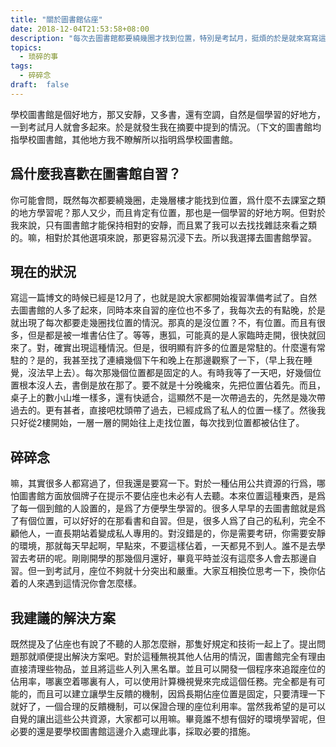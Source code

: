 ```yaml
---
title: "關於圖書館佔座"
date: 2018-12-04T21:53:58+08:00
description: "每次去圖書館都要繞幾圈才找到位置，特別是考試月，挺煩的於是就來寫寫這件事吧。"
topics:
  - 琐碎的事
tags:
  - 碎碎念
draft:  false
---
```

學校圖書館是個好地方，那又安靜，又多書，還有空調，自然是個學習的好地方，一到考試月人就會多起來。於是就發生我在摘要中提到的情況。（下文的圖書館均指學校圖書館，其他地方我不瞭解所以指明爲學校圖書館。
## 爲什麼我喜歡在圖書館自習？
你可能會問，既然每次都要繞幾圈，走幾層樓才能找到位置，爲什麼不去課室之類的地方學習呢？那人又少，而且肯定有位置，那也是一個學習的好地方啊。但對於我來說，只有圖書館才能保持相對的安靜，而且累了我可以去找找雜誌來看之類的。嘛，相對於其他選項來說，那更容易沉浸下去。所以我選擇去圖書館學習。
## 現在的狀況
寫這一篇博文的時候已經是12月了，也就是說大家都開始複習準備考試了。自然去圖書館的人多了起來，同時本來自習的座位也不多了，我每次去的有點晚，於是就出現了每次都要走幾圈找位置的情況。那真的是沒位置？不，有位置。而且有很多，但是都是被一堆書佔住了。等等，惠狐，可能真的是人家臨時走開，很快就回來了。對，確實出現這種情況。但是，很明顯有許多的位置是常駐的。什麼還有常駐的？是的，我甚至找了連續幾個下午和晚上在那邊觀察了一下，（早上我在睡覺，沒法早上去）。每次那幾個位置都是固定的人。有時我等了一天吧，好幾個位置根本沒人去，書倒是放在那了。要不就是十分晚纔來，先把位置佔着先。而且，桌子上的數小山堆一樣多，還有快遞合，這顯然不是一次帶過去的，先然是幾次帶過去的。更有甚者，直接吧枕頭帶了過去，已經成爲了私人的位置一樣了。然後我只好從2樓開始，一層一層的開始往上走找位置，每次找到位置都被佔住了。
## 碎碎念
嘛，其實很多人都寫過了，但我還是要寫一下。對於一種佔用公共資源的行爲，哪怕圖書館方面放個牌子在提示不要佔座也未必有人去聽。本來位置這種東西，是爲了每一個到館的人設置的，是爲了方便學生學習的。很多人早早的去圖書館就是爲了有個位置，可以好好的在那看書和自習。但是，很多人爲了自己的私利，完全不顧他人，一直長期站着變成私人專用的。對沒錯是的，你是需要考研，你需要安靜的環境，那就每天早起啊，早點來，不要這樣佔着，一天都見不到人。誰不是去學習去考研的呢。剛剛開學的那幾個月還好，畢竟平時並沒有這麼多人會去那邊自習。但一到考試月，座位不夠就十分突出和嚴重。大家互相換位思考一下，換你佔着的人來遇到這情況你會怎麼樣。
## 我建議的解決方案
既然提及了佔座也有說了不聽的人那怎麼辦，那隻好規定和技術一起上了。提出問題那就順便提出解決方案吧。對於這種無視其他人佔用的情況，圖書館完全有理由直接清理些物品，並且將這些人列入黑名單。並且可以開發一個程序來追蹤座位的佔用率，哪裏空着哪裏有人，可以使用計算機視覺來完成這個任務。完全都是有可能的，而且可以建立讓學生反饋的機制，因爲長期佔座位置是固定，只要清理一下就好了，一個合理的反饋機制，可以保證合理的座位利用率。當然我希望的是可以自覺的讓出這些公共資源，大家都可以用嘛。畢竟誰不想有個好的環境學習呢，但必要的還是要學校圖書館這邊介入處理此事，採取必要的措施。

